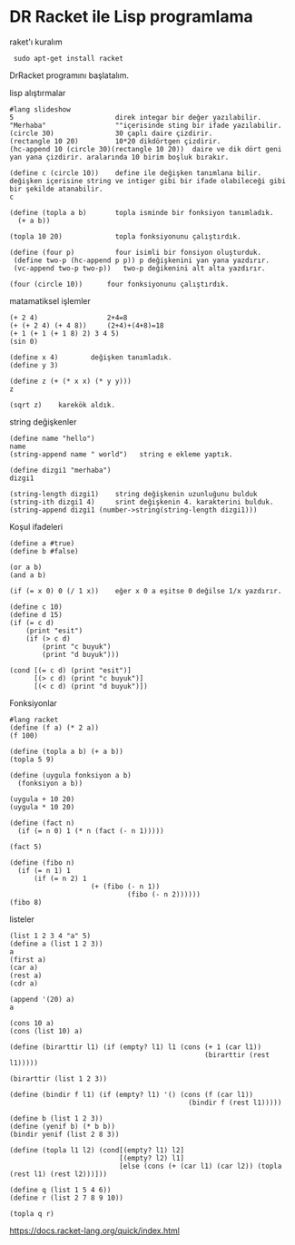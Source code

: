 # DR Racket ile Lisp programlama

raket'ı kuralım
  
     sudo apt-get install racket
     
DrRacket programını başlatalım.

lisp alıştırmalar

    #lang slideshow
    5                         direk integar bir değer yazılabilir.
    "Merhaba"                 ""içerisinde sting bir ifade yazılabilir.
    (circle 30)               30 çaplı daire çizdirir.
    (rectangle 10 20)         10*20 dikdörtgen çizdirir.
    (hc-append 10 (circle 30)(rectangle 10 20))  daire ve dik dört geni yan yana çizdirir. aralarında 10 birim boşluk bırakır.

    (define c (circle 10))    define ile değişken tanımlana bilir. değişken içerisine string ve intiger gibi bir ifade olabileceği gibi bir şekilde atanabilir.
    c

    (define (topla a b)       topla isminde bir fonksiyon tanımladık.
      (+ a b))

    (topla 10 20)             topla fonksiyonunu çalıştırdık.

    (define (four p)          four isimli bir fonsiyon oluşturduk.
     (define two-p (hc-append p p)) p değişkenini yan yana yazdırır.
     (vc-append two-p two-p))   two-p değikenini alt alta yazdırır.

    (four (circle 10))      four fonksiyonunu çalıştırdık.
    
matamatiksel işlemler

    (+ 2 4)                 2+4=8
    (+ (+ 2 4) (+ 4 8))     (2+4)+(4+8)=18
    (+ 1 (+ 1 (+ 1 8) 2) 3 4 5)
    (sin 0)

    (define x 4)        değişken tanımladık.
    (define y 3)

    (define z (+ (* x x) (* y y))) 
    z

    (sqrt z)    karekök aldık.

string değişkenler

    (define name "hello") 
    name
    (string-append name " world")   string e ekleme yaptık.

    (define dizgi1 "merhaba")
    dizgi1

    (string-length dizgi1)    string değişkenin uzunluğunu bulduk
    (string-ith dizgi1 4)     srint değişkenin 4. karakterini bulduk.
    (string-append dizgi1 (number->string(string-length dizgi1)))

Koşul ifadeleri

    (define a #true)
    (define b #false)

    (or a b)
    (and a b)

    (if (= x 0) 0 (/ 1 x))    eğer x 0 a eşitse 0 değilse 1/x yazdırır.

    (define c 10)
    (define d 15)
    (if (= c d)
        (print "esit")
        (if (> c d)
            (print "c buyuk")
            (print "d buyuk")))

    (cond [(= c d) (print "esit")]
          [(> c d) (print "c buyuk")]
          [(< c d) (print "d buyuk")])

Fonksiyonlar

    #lang racket
    (define (f a) (* 2 a))
    (f 100)

    (define (topla a b) (+ a b))
    (topla 5 9)

    (define (uygula fonksiyon a b)
      (fonksiyon a b))

    (uygula + 10 20)
    (uygula * 10 20)

    (define (fact n)
      (if (= n 0) 1 (* n (fact (- n 1)))))

    (fact 5)

    (define (fibo n)
      (if (= n 1) 1
          (if (= n 2) 1
                        (+ (fibo (- n 1))
                                 (fibo (- n 2))))))
    (fibo 8)


listeler

    (list 1 2 3 4 "a" 5)
    (define a (list 1 2 3))
    a
    (first a)
    (car a)
    (rest a)
    (cdr a)

    (append '(20) a)
    a

    (cons 10 a)
    (cons (list 10) a)

    (define (birarttir l1) (if (empty? l1) l1 (cons (+ 1 (car l1))
                                                    (birarttir (rest l1)))))

    (birarttir (list 1 2 3))

    (define (bindir f l1) (if (empty? l1) '() (cons (f (car l1))
                                                (bindir f (rest l1)))))

    (define b (list 1 2 3))
    (define (yenif b) (* b b))
    (bindir yenif (list 2 8 3))

    (define (topla l1 l2) (cond[(empty? l1) l2]
                               [(empty? l2) l1]
                               [else (cons (+ (car l1) (car l2)) (topla (rest l1) (rest l2)))]))

    (define q (list 1 5 4 6))
    (define r (list 2 7 8 9 10))

    (topla q r)
    
    

https://docs.racket-lang.org/quick/index.html
